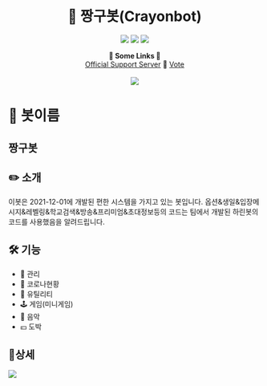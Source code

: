 <h1 align="center">🤖 짱구봇(Crayonbot)</h1>
<p align="center">
    <a href="https://koreanbots.dev/bots/933204352645103647" target="_blank"><img src="https://koreanbots.dev/api/widget/bots/status/933204352645103647.svg?scale=1.0"></a>
    <a href="https://koreanbots.dev/bots/933204352645103647" target="_blank"><img src="https://koreanbots.dev/api/widget/bots/servers/933204352645103647.svg?scale=1.0"></a>
    <a href="https://koreanbots.dev/bots/933204352645103647/vote" target="_blank"><img src="https://koreanbots.dev/api/widget/bots/votes/933204352645103647.svg?scale=1.0"></a>
</p>
<p align="center">
  <b>🔗 Some Links 🔗</b><br>
  <a href="https://discord.gg/Jk6VRvsnqa">Official Support Server</a> 🔗
  <a href="https://koreanbots.dev/bots/915546504054333450/vote">Vote</a>
  <br><br>
  <img src="https://cdn.discordapp.com/attachments/921555509935480853/921555519578189834/c265877614d80026.png?width=400&height=144">
</p>

# 📜 봇이름

## 짱구봇

## ✏️ 소개

이봇은 2021-12-01에 개발된 편한 시스템을 가지고 있는 봇입니다.
옵션&생일&입장메시지&레벨링&학교검색&방송&프리미엄&초대정보등의 코드는 팀에서 개발된
하린봇의 코드를 사용했음을 알려드립니다.

## 🛠️ 기능

- 🔰 관리
- 🧬 코로나현황
- 🧰 유틸리티
- 🕹️ 게임(미니게임)
- 🎵 음악
-  💴 도박
## 📌상세

<img src="https://media.discordapp.net/attachments/921555509935480853/933213678784901150/f8e8f8a4d6861efe.png?width=1000&height=2000">
